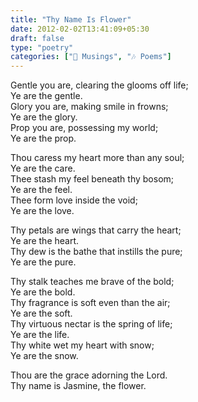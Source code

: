 ```yaml
---
title: "Thy Name Is Flower"
date: 2012-02-02T13:41:09+05:30
draft: false
type: "poetry"
categories: ["💭 Musings", "🎶 Poems"]
---
```


Gentle you are, clearing the glooms off life;  
Ye are the gentle.  
Glory you are, making smile in frowns;  
Ye are the glory.  
Prop you are, possessing my world;  
Ye are the prop.  


Thou caress my heart more than any soul;  
Ye are the care.  
Thee stash my feel beneath thy bosom;  
Ye are the feel.  
Thee form love inside the void;  
Ye are the love.  


Thy petals are wings that carry the heart;  
Ye are the heart.  
Thy dew is the bathe that instills the pure;  
Ye are the pure.  


Thy stalk teaches me brave of the bold;  
Ye are the bold.  
Thy fragrance is soft even than the air;  
Ye are the soft.  
Thy virtuous nectar is the spring of life;  
Ye are the life.  
Thy white wet my heart with snow;  
Ye are the snow.  


Thou are the grace adorning the Lord.  
Thy name is Jasmine, the flower.  
